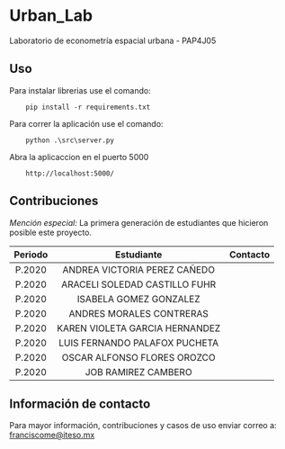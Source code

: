 # Urban_Lab
Laboratorio de econometría espacial urbana - PAP4J05

## Uso
Para instalar librerias use el comando:

        pip install -r requirements.txt

Para correr la aplicación use el comando:

        python .\src\server.py

Abra la aplicaccion en el puerto 5000

        http://localhost:5000/

## Contribuciones
*Mención especial:* La primera generación de estudiantes que hicieron posible este proyecto.

| Periodo |           Estudiante           | Contacto   |
|:-------:|:------------------------------:|------------|
| P.2020  | ANDREA VICTORIA PEREZ CAÑEDO   |  |
| P.2020  | ARACELI SOLEDAD CASTILLO FUHR  |  |
| P.2020  | ISABELA GOMEZ GONZALEZ         |  |
| P.2020  | ANDRES MORALES CONTRERAS       |  |
| P.2020  | KAREN VIOLETA GARCIA HERNANDEZ |  |
| P.2020  | LUIS FERNANDO PALAFOX PUCHETA  |  |
| P.2020  | OSCAR ALFONSO FLORES OROZCO    |  |
| P.2020  | JOB RAMIREZ CAMBERO            |  |

## Información de contacto
Para mayor información, contribuciones y casos de uso enviar correo a: franciscome@iteso.mx
